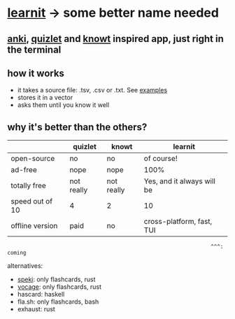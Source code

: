# [learnit](https://github.com/JeromeSchmied/learnit) -> some better name needed

## [anki](ankiweb.net), [quizlet](https://quizlet.com) and [knowt](https://knowt.com) inspired app, just right in the terminal

## how it works
- it takes a source file: .tsv, .csv or .txt. See [examples](https://github.com/learnit/)
- stores it in a vector
- asks them until you know it well

## why it's better than the others?

|                 | quizlet     | knowt      | learnit                    |
|---------------- | ----------- | ---------- | -------------------------- |
| open-source     | no          | no         | of course!                 |
| ad-free         | nope        | nope       | 100%                       |
| totally free    | not really  | not really | Yes, and it always will be |
| speed out of 10 | 4           | 2          | 10                         |
| offline version | paid        | no         | cross-platform, fast, TUI  |
                                                                     ^^^: coming

alternatives: 
- [speki](crates.io/crates/speki): only flashcards, rust
- [vocage](crates.io/crates/vocage): only flashcards, rust
- hascard: haskell
- fla.sh: only flashcards, bash
- exhaust: rust
